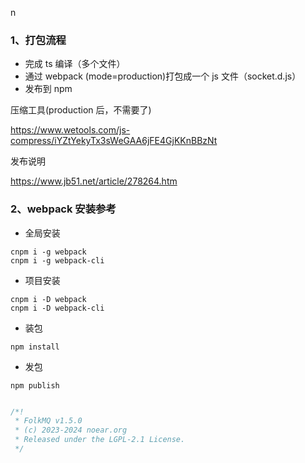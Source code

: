 n
### 1、打包流程

* 完成 ts 编译（多个文件）
* 通过 webpack (mode=production)打包成一个 js 文件（socket.d.js）
* 发布到 npm

压缩工具(production 后，不需要了)

https://www.wetools.com/js-compress/iYZtYekyTx3sWeGAA6jFE4GjKKnBBzNt

发布说明

https://www.jb51.net/article/278264.htm

### 2、webpack 安装参考

* 全局安装

```
cnpm i -g webpack
cnpm i -g webpack-cli
```

* 项目安装

```
cnpm i -D webpack
cnpm i -D webpack-cli
```

* 装包

```
npm install
```

* 发包

```
npm publish
```


```javascript

/*!
 * FolkMQ v1.5.0
 * (c) 2023-2024 noear.org
 * Released under the LGPL-2.1 License.
 */

```